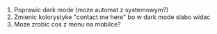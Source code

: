 1. Poprawic dark mode (moze automat z systemowym?)
2. Zmienic kolorystyke "contact me here" bo w dark mode slabo widac
3. Moze zrobic cos z menu na mobilce?
